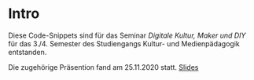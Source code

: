 # Intro

Diese Code-Snippets sind für das Seminar *Digitale Kultur, Maker und DIY* für das 3./4. Semester des Studiengangs Kultur- und Medienpädagogik entstanden. 

Die zugehörige Präsention fand am 25.11.2020 statt. [Slides](https://pads.eigenbaukombinat.de/vIKSZcVvRjCPrA4rRVFjWQ#)
